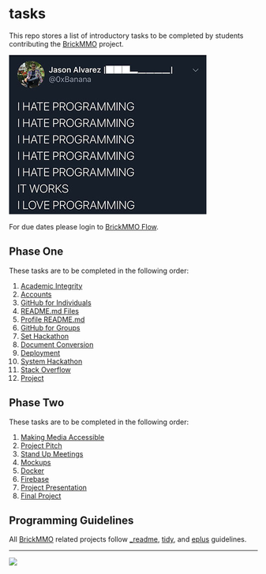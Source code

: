 # tasks

<style>@import url("//readme.codeadam.ca/readme.css");</style>

This repo stores a list of introductory tasks to be completed by students contributing the [BrickMMO](http://brickmmo.com/) project.

![I Love Hate Programming](images/meme-hate-love.jpeg)

For due dates please login to [BrickMMO Flow](https://flow.brickmmo.com/).

## Phase One

These tasks are to be completed in the following order:

1. [Academic Integrity](academic-integrity)
2. [Accounts](accounts)
3. [GitHub for Individuals](individuals)
4. [README.md Files](readme-files)
5. [Profile README.md](profile-readme)
6. [GitHub for Groups](groups)
7. [Set Hackathon](hackathon-set)
8. [Document Conversion](document-conversion)
9. [Deployment](deployment)
10. [System Hackathon](hackathon-system)
11. [Stack Overflow](stack-overflow)
12. [Project](project)

## Phase Two

These tasks are to be completed in the following order:

1. [Making Media Accessible](making-media-accessible)
2. [Project Pitch](project-pitch)
3. [Stand Up Meetings](standup-meetings)
4. [Mockups](mockups)
5. [Docker](docker)
6. [Firebase](firebase)
7. [Project Presentation](project-presentation)
8. [Final Project](final-project)

## Programming Guidelines

All [BrickMMO](https://brickmmo.com/) related projects follow [\_readme](https://readme.codeadam.ca/), [tidy](https://tidy.codeadam.ca/), and [eplus](https://eplus.codeadam.ca/) guidelines.

---

<a href="https://brickmmo.com">
<img src="https://brickmmo.com/images/brickmmo-logo-horizontal.jpg" width="100">
</a>
